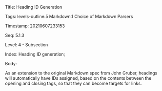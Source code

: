 Title:  Heading ID Generation

Tags:   levels-outline.5 Markdown.1 Choice of Markdown Parsers

Timestamp: 20210607233153

Seq:    5.1.3

Level:  4 - Subsection

Index:  Heading ID generation; 

Body: 

As an extension to the original Markdown spec from John Gruber, headings will automatically have IDs assigned, based on the contents between the opening and closing tags, so that they can become targets for links.

